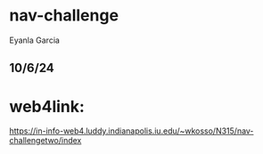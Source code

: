 # nav-challenge

Eyanla Garcia

## 10/6/24

# web4link: 
https://in-info-web4.luddy.indianapolis.iu.edu/~wkosso/N315/nav-challengetwo/index




